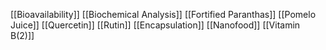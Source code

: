 [[Bioavailability]]
[[Biochemical Analysis]]
[[Fortified Paranthas]]
[[Pomelo Juice]]
[[Quercetin]]
[[Rutin]]
[[Encapsulation]]
[[Nanofood]]
[[Vitamin B(2)]]

